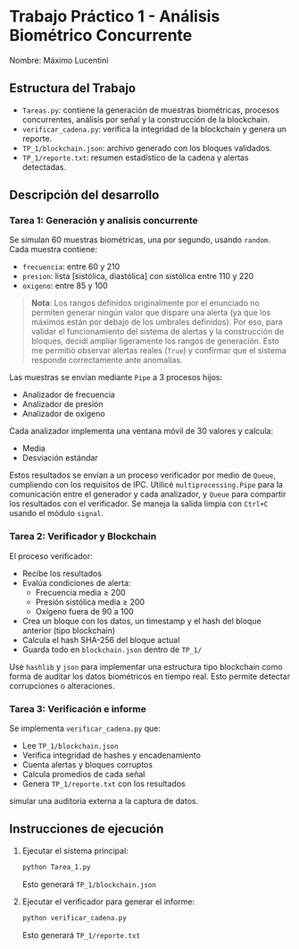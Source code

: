 # Trabajo Práctico 1 - Análisis Biométrico Concurrente
Nombre: Máximo Lucentini

## Estructura del Trabajo

- `Tareas.py`: contiene la generación de muestras biométricas, procesos concurrentes, análisis por señal y la construcción de la blockchain.
- `verificar_cadena.py`: verifica la integridad de la blockchain y genera un reporte.
- `TP_1/blockchain.json`: archivo generado con los bloques validados.
- `TP_1/reporte.txt`: resumen estadístico de la cadena y alertas detectadas.


## Descripción del desarrollo

### Tarea 1: Generación y analisis concurrente

Se simulan 60 muestras biométricas, una por segundo, usando `random`. Cada muestra contiene:

- `frecuencia`: entre 60 y 210
- `presion`: lista [sistólica, diastólica] con sistólica entre 110 y 220
- `oxigeno`: entre 85 y 100
> **Nota**: Los rangos definidos originalmente por el enunciado no permiten generar ningún valor que dispare una alerta (ya que los máximos están por debajo de los umbrales definidos). Por eso, para validar el funcionamiento del sistema de alertas y la construcción de bloques, decidí ampliar ligeramente los rangos de generación. Esto me permitió observar alertas reales (`True`) y confirmar que el sistema responde correctamente ante anomalías.


Las muestras se envían mediante `Pipe` a 3 procesos hijos:

- Analizador de frecuencia
- Analizador de presión
- Analizador de oxígeno

Cada analizador implementa una ventana móvil de 30 valores y calcula:

- Media
- Desviación estándar

Estos resultados se envían a un proceso verificador por medio de `Queue`, cumpliendo con los requisitos de IPC.
Utilicé `multiprocessing.Pipe` para la comunicación entre el generador y cada analizador, y `Queue` para compartir los resultados con el verificador.
Se maneja la salida limpia con `Ctrl+C` usando el módulo `signal`.

### Tarea 2: Verificador y Blockchain

El proceso verificador:

- Recibe los resultados
- Evalúa condiciones de alerta:
  - Frecuencia media ≥ 200
  - Presión sistólica media ≥ 200
  - Oxígeno fuera de 90 a 100
- Crea un bloque con los datos, un timestamp y el hash del bloque anterior (tipo blockchain)
- Calcula el hash SHA-256 del bloque actual
- Guarda todo en `blockchain.json` dentro de `TP_1/`

Usé `hashlib` y `json` para implementar una estructura tipo blockchain como forma de auditar los datos biométricos en tiempo real. Esto permite detectar corrupciones o alteraciones.

### Tarea 3: Verificación e informe

Se implementa `verificar_cadena.py` que:

- Lee `TP_1/blockchain.json`
- Verifica integridad de hashes y encadenamiento
- Cuenta alertas y bloques corruptos
- Calcula promedios de cada señal
- Genera `TP_1/reporte.txt` con los resultados

simular una auditoría externa a la captura de datos.

## Instrucciones de ejecución

1. Ejecutar el sistema principal:

   ```bash
   python Tarea_1.py
   ```

   Esto generará `TP_1/blockchain.json`

2. Ejecutar el verificador para generar el informe:

   ```bash
   python verificar_cadena.py
   ```

   Esto generará `TP_1/reporte.txt`

